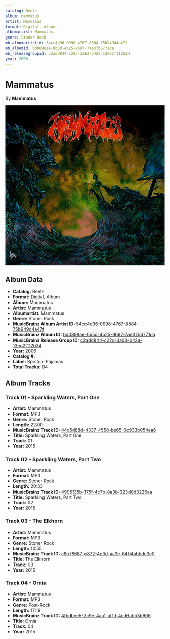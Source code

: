 ```yaml
---
catalog: Beets
album: Mammatus
artist: Mammatus
format: Digital, Album
albumartist: Mammatus
genre: Stoner Rock
mb_albumartistid: 54cc4d96-0998-4767-8584-75b949d4a47f
mb_albumid: bd0898ae-0b5d-4b25-9b97-7ae37b6771da
mb_releasegroupid: c2add844-c22d-3ab3-b42a-13ed2f112b34
year: 2006
---
```


# Mammatus

By **Mammatus**

![](../../assets/beetscovers/Mammatus-Mammatus.jpg)

## Album Data

- **Catalog:** Beets
- **Format:** Digital, Album
- **Album:** Mammatus
- **Artist:** Mammatus
- **Albumartist:** Mammatus
- **Genre:** Stoner Rock
- **MusicBrainz Album Artist ID:** [54cc4d96-0998-4767-8584-75b949d4a47f](https://musicbrainz.org/artist/54cc4d96-0998-4767-8584-75b949d4a47f)
- **MusicBrainz Album ID:** [bd0898ae-0b5d-4b25-9b97-7ae37b6771da](https://musicbrainz.org/release/bd0898ae-0b5d-4b25-9b97-7ae37b6771da)
- **MusicBrainz Release Group ID:** [c2add844-c22d-3ab3-b42a-13ed2f112b34](https://musicbrainz.org/release-group/c2add844-c22d-3ab3-b42a-13ed2f112b34)
- **Year:** 2006
- **Catalog #:** 
- **Label:** Spiritual Pajamas
- **Total Tracks:** 04

## Album Tracks

### Track 01 - Sparkling Waters, Part One

- **Artist:** Mammatus
- **Format:** MP3
- **Genre:** Stoner Rock
- **Length:** 22:00
- **MusicBrainz Track ID:** [44d5d88d-4337-4558-be65-0c933b054ea6](https://musicbrainz.org/recording/44d5d88d-4337-4558-be65-0c933b054ea6)
- **Title:** Sparkling Waters, Part One
- **Track:** 01
- **Year:** 2015

### Track 02 - Sparkling Waters, Part Two

- **Artist:** Mammatus
- **Format:** MP3
- **Genre:** Stoner Rock
- **Length:** 20:33
- **MusicBrainz Track ID:** [4905135b-175f-4c7b-8a3b-323d8d0226aa](https://musicbrainz.org/recording/4905135b-175f-4c7b-8a3b-323d8d0226aa)
- **Title:** Sparkling Waters, Part Two
- **Track:** 02
- **Year:** 2015

### Track 03 - The Elkhorn

- **Artist:** Mammatus
- **Format:** MP3
- **Genre:** Stoner Rock
- **Length:** 14:55
- **MusicBrainz Track ID:** [c8b78687-c872-4e3d-aa3e-6404abbdc3e0](https://musicbrainz.org/recording/c8b78687-c872-4e3d-aa3e-6404abbdc3e0)
- **Title:** The Elkhorn
- **Track:** 03
- **Year:** 2015

### Track 04 - Ornia

- **Artist:** Mammatus
- **Format:** MP3
- **Genre:** Post-Rock
- **Length:** 17:19
- **MusicBrainz Track ID:** [4fbdbee5-2c9e-4aa1-af1d-4cd6abb3b606](https://musicbrainz.org/recording/4fbdbee5-2c9e-4aa1-af1d-4cd6abb3b606)
- **Title:** Ornia
- **Track:** 04
- **Year:** 2015

